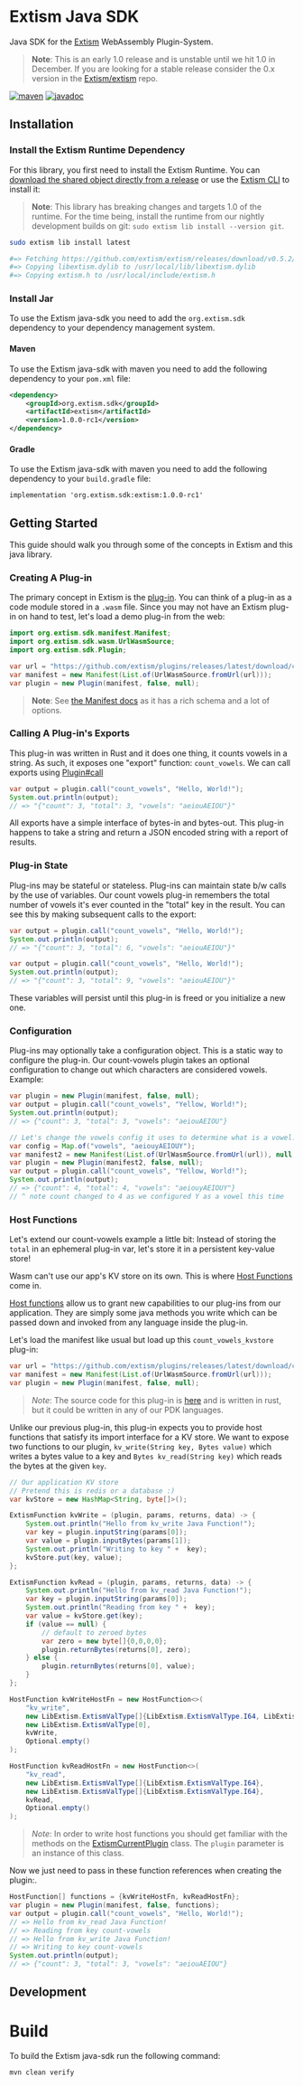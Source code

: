 # Extism Java SDK

Java SDK for the [Extism](https://extism.org/) WebAssembly Plugin-System.

> **Note**: This is an early 1.0 release and is unstable until we hit 1.0 in December. If you are looking for a stable release consider the 0.x version in the [Extism/extism](https://github.com/extism/extism/tree/main/java) repo.

[![maven](https://img.shields.io/maven-central/v/org.extism.sdk/extism)](https://search.maven.org/artifact/org.extism.sdk/extism)
[![javadoc](https://javadoc.io/badge2/org.extism.sdk/extism/javadoc.svg)](https://javadoc.io/doc/org.extism.sdk/extism)

## Installation

### Install the Extism Runtime Dependency

For this library, you first need to install the Extism Runtime. You can [download the shared object directly from a release](https://github.com/extism/extism/releases) or use the [Extism CLI](https://github.com/extism/cli) to install it:

> **Note**: This library has breaking changes and targets 1.0 of the runtime. For the time being, install the runtime from our nightly development builds on git: `sudo extism lib install --version git`.

```bash
sudo extism lib install latest

#=> Fetching https://github.com/extism/extism/releases/download/v0.5.2/libextism-aarch64-apple-darwin-v0.5.2.tar.gz
#=> Copying libextism.dylib to /usr/local/lib/libextism.dylib
#=> Copying extism.h to /usr/local/include/extism.h
```

### Install Jar

To use the Extism java-sdk you need to add the `org.extism.sdk` dependency to your dependency management system.

#### Maven

To use the Extism java-sdk with maven you need to add the following dependency to your `pom.xml` file:
```xml
<dependency>
    <groupId>org.extism.sdk</groupId>
    <artifactId>extism</artifactId>
    <version>1.0.0-rc1</version>
</dependency>
```

#### Gradle

To use the Extism java-sdk with maven you need to add the following dependency to your `build.gradle` file:

```
implementation 'org.extism.sdk:extism:1.0.0-rc1'
```

## Getting Started

This guide should walk you through some of the concepts in Extism and this java library.

### Creating A Plug-in

The primary concept in Extism is the [plug-in](https://extism.org/docs/concepts/plug-in). You can think of a plug-in as a code module stored in a `.wasm` file.
Since you may not have an Extism plug-in on hand to test, let's load a demo plug-in from the web:

```java
import org.extism.sdk.manifest.Manifest;
import org.extism.sdk.wasm.UrlWasmSource;
import org.extism.sdk.Plugin;

var url = "https://github.com/extism/plugins/releases/latest/download/count_vowels.wasm";
var manifest = new Manifest(List.of(UrlWasmSource.fromUrl(url)));
var plugin = new Plugin(manifest, false, null);
```

> **Note**: See [the Manifest docs](https://www.javadoc.io/doc/org.extism.sdk/extism/latest/org/extism/sdk/manifest/Manifest.html) as it has a rich schema and a lot of options.

### Calling A Plug-in's Exports

This plug-in was written in Rust and it does one thing, it counts vowels in a string. As such, it exposes one "export" function: `count_vowels`. We can call exports using [Plugin#call](https://www.javadoc.io/doc/org.extism.sdk/extism/latest/org/extism/sdk/Plugin.html#call(java.lang.String,byte[]))

```java
var output = plugin.call("count_vowels", "Hello, World!");
System.out.println(output);
// => "{"count": 3, "total": 3, "vowels": "aeiouAEIOU"}"
```

All exports have a simple interface of bytes-in and bytes-out.
This plug-in happens to take a string and return a JSON encoded string with a report of results.

### Plug-in State

Plug-ins may be stateful or stateless. Plug-ins can maintain state b/w calls by the use of variables.
Our count vowels plug-in remembers the total number of vowels it's ever counted in the "total" key in the result.
You can see this by making subsequent calls to the export:

```java
var output = plugin.call("count_vowels", "Hello, World!");
System.out.println(output);
// => "{"count": 3, "total": 6, "vowels": "aeiouAEIOU"}"

var output = plugin.call("count_vowels", "Hello, World!");
System.out.println(output);
// => "{"count": 3, "total": 9, "vowels": "aeiouAEIOU"}"
```

These variables will persist until this plug-in is freed or you initialize a new one.

### Configuration

Plug-ins may optionally take a configuration object. This is a static way to configure the plug-in.
Our count-vowels plugin takes an optional configuration to change out which characters are considered vowels. Example:

```java
var plugin = new Plugin(manifest, false, null);
var output = plugin.call("count_vowels", "Yellow, World!");
System.out.println(output);
// => {"count": 3, "total": 3, "vowels": "aeiouAEIOU"}

// Let's change the vowels config it uses to determine what is a vowel:
var config = Map.of("vowels", "aeiouyAEIOUY");
var manifest2 = new Manifest(List.of(UrlWasmSource.fromUrl(url)), null, config);
var plugin = new Plugin(manifest2, false, null);
var output = plugin.call("count_vowels", "Yellow, World!");
System.out.println(output);
// => {"count": 4, "total": 4, "vowels": "aeiouyAEIOUY"}
// ^ note count changed to 4 as we configured Y as a vowel this time
```

### Host Functions

Let's extend our count-vowels example a little bit: Instead of storing the `total` in an ephemeral plug-in var,
let's store it in a persistent key-value store!

Wasm can't use our app's KV store on its own. This is where [Host Functions](https://extism.org/docs/concepts/host-functions) come in.

[Host functions](https://extism.org/docs/concepts/host-functions) allow us to grant new capabilities to our plug-ins from our application.
They are simply some java methods you write which can be passed down and invoked from any language inside the plug-in.

Let's load the manifest like usual but load up this `count_vowels_kvstore` plug-in:

```java
var url = "https://github.com/extism/plugins/releases/latest/download/count_vowels_kvstore.wasm";
var manifest = new Manifest(List.of(UrlWasmSource.fromUrl(url)));
var plugin = new Plugin(manifest, false, null);
```

> *Note*: The source code for this plug-in is [here](https://github.com/extism/plugins/blob/main/count_vowels_kvstore/src/lib.rs)
> and is written in rust, but it could be written in any of our PDK languages.

Unlike our previous plug-in, this plug-in expects you to provide host functions that satisfy its import interface for a KV store.
We want to expose two functions to our plugin, `kv_write(String key, Bytes value)` which writes a bytes value to a key and `Bytes kv_read(String key)` which reads the bytes at the given `key`.

```java
// Our application KV store
// Pretend this is redis or a database :)
var kvStore = new HashMap<String, byte[]>();

ExtismFunction kvWrite = (plugin, params, returns, data) -> {
    System.out.println("Hello from kv_write Java Function!");
    var key = plugin.inputString(params[0]);
    var value = plugin.inputBytes(params[1]);
    System.out.println("Writing to key " +  key);
    kvStore.put(key, value);
};

ExtismFunction kvRead = (plugin, params, returns, data) -> {
    System.out.println("Hello from kv_read Java Function!");
    var key = plugin.inputString(params[0]);
    System.out.println("Reading from key " +  key);
    var value = kvStore.get(key);
    if (value == null) {
        // default to zeroed bytes
        var zero = new byte[]{0,0,0,0};
        plugin.returnBytes(returns[0], zero);
    } else {
        plugin.returnBytes(returns[0], value);
    }
};

HostFunction kvWriteHostFn = new HostFunction<>(
    "kv_write",
    new LibExtism.ExtismValType[]{LibExtism.ExtismValType.I64, LibExtism.ExtismValType.I64},
    new LibExtism.ExtismValType[0],
    kvWrite,
    Optional.empty()
);

HostFunction kvReadHostFn = new HostFunction<>(
    "kv_read",
    new LibExtism.ExtismValType[]{LibExtism.ExtismValType.I64},
    new LibExtism.ExtismValType[]{LibExtism.ExtismValType.I64},
    kvRead,
    Optional.empty()
);

```

> *Note*: In order to write host functions you should get familiar with the methods on the [ExtismCurrentPlugin](https://www.javadoc.io/doc/org.extism.sdk/extism/latest/org/extism/sdk/ExtismCurrentPlugin.html) class.
> The `plugin` parameter is an instance of this class.

Now we just need to pass in these function references when creating the plugin:.

```java
HostFunction[] functions = {kvWriteHostFn, kvReadHostFn};
var plugin = new Plugin(manifest, false, functions);
var output = plugin.call("count_vowels", "Hello, World!");
// => Hello from kv_read Java Function!
// => Reading from key count-vowels
// => Hello from kv_write Java Function!
// => Writing to key count-vowels
System.out.println(output);
// => {"count": 3, "total": 3, "vowels": "aeiouAEIOU"}
```

## Development

# Build

To build the Extism java-sdk run the following command:

```
mvn clean verify
```

